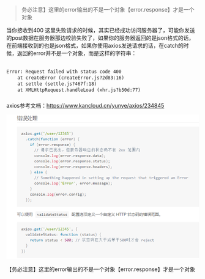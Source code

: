 >  务必注意】这里的error输出的不是一个对象【error.response】才是一个对象

当你接收到400 这里失败请求的时候，其实已经成功访问服务器了，可能你发送的post数据在服务器那边校验失败了，如果你的服务器返回的是json格式的话，在前端接收到的也是json格式，如果你使用axios发送请求的话，在catch的时候，返回的error并不是一个对象，而是这样的字符串：


```

Error: Request failed with status code 400
    at createError (createError.js?2d83:16)
    at settle (settle.js?467f:18)
    at XMLHttpRequest.handleLoad (xhr.js?b50d:77) 
```

### 

axios参考文档：https://www.kancloud.cn/yunye/axios/234845

![image-20200421123833842](assets/image-20200421123833842.png)

 【务必注意】这里的error输出的不是一个对象【error.response】才是一个对象

